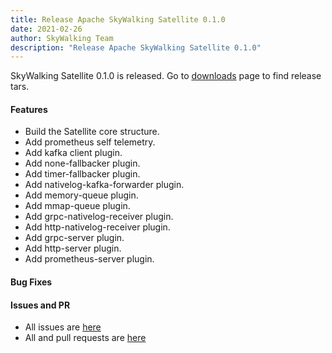 ```yaml
---
title: Release Apache SkyWalking Satellite 0.1.0
date: 2021-02-26
author: SkyWalking Team
description: "Release Apache SkyWalking Satellite 0.1.0"
---
```


SkyWalking Satellite 0.1.0 is released. Go to [downloads](https://skywalking.apache.org/downloads) page to find release tars.

#### Features
  * Build the Satellite core structure.
  * Add prometheus self telemetry.
  * Add kafka client plugin.
  * Add none-fallbacker plugin.
  * Add timer-fallbacker plugin.
  * Add nativelog-kafka-forwarder plugin.
  * Add memory-queue plugin.
  * Add mmap-queue plugin.
  * Add grpc-nativelog-receiver plugin.
  * Add http-nativelog-receiver plugin.
  * Add grpc-server plugin.
  * Add http-server plugin.
  * Add prometheus-server plugin.

#### Bug Fixes

#### Issues and PR
- All issues  are [here](https://github.com/apache/skywalking/milestone/64?closed=1)  
- All and pull requests are [here](https://github.com/apache/skywalking-satellite/pulls?q=is%3Aopen+is%3Apr+milestone%3A0.1.0)
